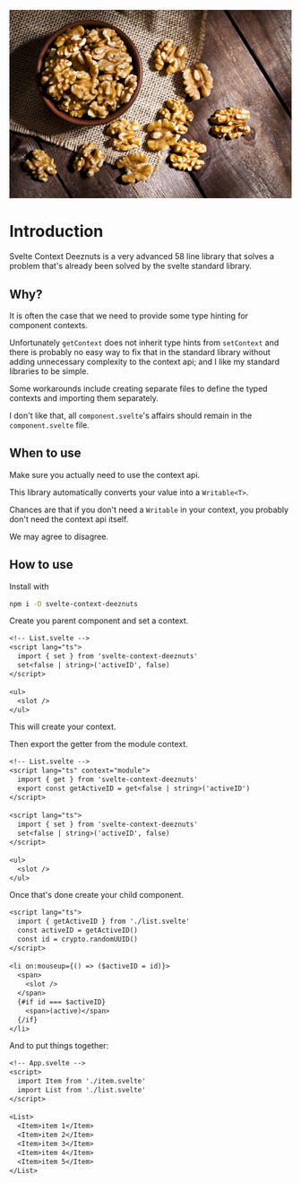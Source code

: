
![deeznuts](./deeznuts.jpg "deeznuts")

# Introduction

Svelte Context Deeznuts is a very advanced 58 line library that solves a problem that's already been solved by the svelte standard library.

## Why?

It is often the case that we need to provide some type hinting for component contexts.

Unfortunately `getContext` does not inherit type hints from `setContext` and there is probably no easy way to fix that in the standard library without adding unnecessary complexity to the context api; and I like my standard libraries to be simple.

Some workarounds include creating separate files to define the typed contexts and importing them separately.

I don't like that, all `component.svelte`'s affairs should remain in the `component.svelte` file.

## When to use

Make sure you actually need to use the context api.

This library automatically converts your value into a `Writable<T>`.

Chances are that if you don't need a `Writable` in your context, you probably don't need the context api itself.

We may agree to disagree.

## How to use

Install with

```sh
npm i -D svelte-context-deeznuts
```

Create you parent component and set a context.

```svelte
<!-- List.svelte -->
<script lang="ts">
  import { set } from 'svelte-context-deeznuts'
  set<false | string>('activeID', false)
</script>

<ul>
  <slot />
</ul>
```

This will create your context.

Then export the getter from the module context.

```svelte
<!-- List.svelte -->
<script lang="ts" context="module">
  import { get } from 'svelte-context-deeznuts'
  export const getActiveID = get<false | string>('activeID')
</script>

<script lang="ts">
  import { set } from 'svelte-context-deeznuts'
  set<false | string>('activeID', false)
</script>

<ul>
  <slot />
</ul>
```

Once that's done create your child component.

```svelte
<script lang="ts">
  import { getActiveID } from './list.svelte'
  const activeID = getActiveID()
  const id = crypto.randomUUID()
</script>

<li on:mouseup={() => ($activeID = id)}>
  <span>
    <slot />
  </span>
  {#if id === $activeID}
    <span>(active)</span>
  {/if}
</li>
```

And to put things together:

```svelte
<!-- App.svelte -->
<script>
  import Item from './item.svelte'
  import List from './list.svelte'
</script>

<List>
  <Item>item 1</Item>
  <Item>item 2</Item>
  <Item>item 3</Item>
  <Item>item 4</Item>
  <Item>item 5</Item>
</List>
```
